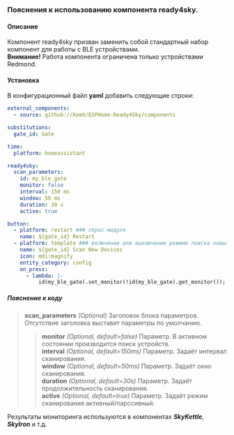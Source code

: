 ### Пояснения к использованию компонента ready4sky.
#### Описание
Компонент ready4sky призван заменить собой стандартный набор компонент для работы с BLE устройствами.  
**Внимание!** Работа компонента ограничена только устройствами Redmond.
#### Установка
В конфигурационный файл **yaml** добавить следующие строки:
```yml
external_components:
  - source: github://KomX/ESPHome-Ready4Sky/components

substitutions:
  gate_id: Gate

time:
  platform: homeassistant 

ready4sky:
  scan_parameters:
    id: my_ble_gate
    monitor: false
    interval: 150 ms 
    window: 50 ms
    duration: 30 s
    active: true

button:
  - platform: restart ### сброс модуля
    name: ${gate_id} Restart
  - platform: template ### включение или выключение режима поиска новых устройст
    name: ${gate_id} Scan New Devices
    icon: mdi:magnify
    entity_category: config
    on_press:
      - lambda: |-
          id(my_ble_gate).set_monitor(!id(my_ble_gate).get_monitor());
```
##### Пояснение к коду
>**scan_parameters** *(Optional)* Заголовок блока параметров. Отсутствие заголовка выставит параметры по умолчанию.
>>**monitor** *(Optional, default=false)* Параметр. В активном состоянии производится поиск устройств.  
>>**interval** *(Optional, default=150ms)* Параметр. Задаёт интервал сканирования.  
>>**window** *(Optional, default=50ms)* Параметр. Задаёт окно сканирования.  
>>**duration** *(Optional, default=30s)* Параметр. Задаёт продолжительность сканирования.  
>>**active** *(Optional, default=true)* Параметр. Задаёт режим сканирования активный/парссивный.  

Результаты мониторинга используются в компонентах ***SkyKettle***, ***SkyIron*** и т.д.